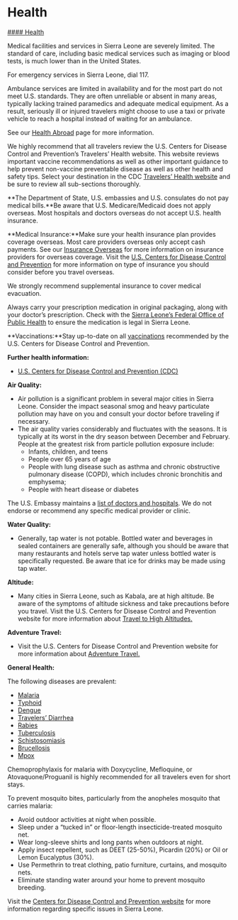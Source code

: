 # Health

[#### Health](javascript:void(0); "Health")

Medical facilities and services in Sierra Leone are severely limited. The standard of care, including basic medical services such as imaging or blood tests, is much lower than in the United States.

For emergency services in Sierra Leone, dial 117.

Ambulance services are limited in availability and for the most part do not meet U.S. standards. They are often unreliable or absent in many areas, typically lacking trained paramedics and adequate medical equipment. As a result, seriously ill or injured travelers might choose to use a taxi or private vehicle to reach a hospital instead of waiting for an ambulance.

See our [Health Abroad](https://travel.state.gov/content/travel/en/international-travel/before-you-go/your-health-abroad.html) page for more information.

We highly recommend that all travelers review the U.S. Centers for Disease Control and Prevention’s Travelers’ Health website. This website reviews important vaccine recommendations as well as other important guidance to help prevent non-vaccine preventable disease as well as other health and safety tips. Select your destination in the CDC [Travelers’ Health website](https://wwwnc.cdc.gov/travel/destinations/traveler/none/sierra-leone?s_cid=ncezid-dgmq-travel-single-001) and be sure to review all sub-sections thoroughly.

**The Department of State, U.S. embassies and U.S. consulates do not pay medical bills.**Be aware that U.S. Medicare/Medicaid does not apply overseas. Most hospitals and doctors overseas do not accept U.S. health insurance.

**Medical Insurance:**Make sure your health insurance plan provides coverage overseas. Most care providers overseas only accept cash payments. See our [Insurance Overseas](https://travel.state.gov/content/travel/en/international-travel/before-you-go/your-health-abroad/Insurance_Coverage_Overseas.html?cq_ck=1708701048867) for more information on insurance providers for overseas coverage. Visit the [U.S. Centers for Disease Control and Prevention](https://wwwnc.cdc.gov/travel/page/insurance) for more information on type of insurance you should consider before you travel overseas.

We strongly recommend supplemental insurance to cover medical evacuation.

Always carry your prescription medication in original packaging, along with your doctor’s prescription. Check with the [Sierra Leone’s Federal Office of Public Health](https://dhse.gov.sl/) to ensure the medication is legal in Sierra Leone.

**Vaccinations:**Stay up-to-date on all [vaccinations](https://wwwnc.cdc.gov/travel/destinations/list) recommended by the U.S. Centers for Disease Control and Prevention.

**Further health information:**

* [U.S. Centers for Disease Control and Prevention (CDC)](https://wwwnc.cdc.gov/travel/destinations/list)

**Air Quality:**

* Air pollution is a significant problem in several major cities in Sierra Leone. Consider the impact seasonal smog and heavy particulate pollution may have on you and consult your doctor before traveling if necessary.
* The air quality varies considerably and fluctuates with the seasons. It is typically at its worst in the dry season between December and February. People at the greatest risk from particle pollution exposure include:
  + Infants, children, and teens
  + People over 65 years of age
  + People with lung disease such as asthma and chronic obstructive pulmonary disease (COPD), which includes chronic bronchitis and emphysema;
  + People with heart disease or diabetes

The U.S. Embassy maintains a [list of doctors and hospitals](https://sl.usembassy.gov/services/medical-assistance/). We do not endorse or recommend any specific medical provider or clinic.

**Water Quality:**

* Generally, tap water is not potable. Bottled water and beverages in sealed containers are generally safe, although you should be aware that many restaurants and hotels serve tap water unless bottled water is specifically requested. Be aware that ice for drinks may be made using tap water.

**Altitude:**

* Many cities in Sierra Leone, such as Kabala, are at high altitude. Be aware of the symptoms of altitude sickness and take precautions before you travel. Visit the U.S. Centers for Disease Control and Prevention website for more information about [Travel to High Altitudes.](https://wwwnc.cdc.gov/travel/yellowbook/2024/environmental-hazards-risks/high-elevation-travel-and-altitude-illness)

**Adventure Travel:**

* Visit the U.S. Centers for Disease Control and Prevention website for more information about [Adventure Travel.](https://wwwnc.cdc.gov/travel/page/adventure)

**General Health:**

The following diseases are prevalent:

* [Malaria](https://www.cdc.gov/malaria/about/index.html)
* [Typhoid](https://www.cdc.gov/typhoid-fever/about/index.html)
* [Dengue](https://www.cdc.gov/dengue/index.html)
* [Travelers’ Diarrhea](https://wwwnc.cdc.gov/travel/yellowbook/2024/preparing/travelers-diarrhea)
* [Rabies](https://www.cdc.gov/rabies/about/index.html)
* [Tuberculosis](https://www.cdc.gov/tb/)
* [Schistosomiasis](https://www.cdc.gov/schistosomiasis/)
* [Brucellosis](https://www.cdc.gov/brucellosis/about/)
* [Mpox](https://www.cdc.gov/mpox/)

Chemoprophylaxis for malaria with Doxycycline, Mefloquine, or Atovaquone/Proguanil is highly recommended for all travelers even for short stays.

To prevent mosquito bites, particularly from the anopheles mosquito that carries malaria:

* Avoid outdoor activities at night when possible.
* Sleep under a “tucked in” or floor-length insecticide-treated mosquito net.
* Wear long-sleeve shirts and long pants when outdoors at night.
* Apply insect repellent, such as DEET (25-50%), Picardin (20%) or Oil or Lemon Eucalyptus (30%).
* Use Permethrin to treat clothing, patio furniture, curtains, and mosquito nets.
* Eliminate standing water around your home to prevent mosquito breeding.

Visit the [Centers for Disease Control and Prevention website](https://www.cdc.gov/) for more information regarding specific issues in Sierra Leone.